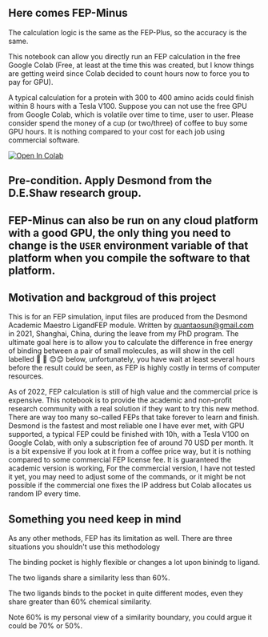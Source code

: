 
## Here comes FEP-Minus

The calculation logic is the same as the FEP-Plus, so the accuracy is the same.

This notebook can allow you directly run an FEP calculation in the free Google Colab (Free, at least at the time this was created, but I know things are getting weird since Colab decided to count hours now to force you to pay for GPU).


A typical calculation for a protein with 300 to 400 amino acids could finish within 8 hours with a Tesla V100. Suppose you can not use the free GPU from Google Colab, which is volatile over time to time, user to user. Please consider spend the money of a cup (or two/three) of coffee to buy some GPU hours. It is nothing compared to your cost for each job using commercial software.

[![Open In Colab](https://colab.research.google.com/assets/colab-badge.svg)](https://colab.research.google.com/github/quantaosun/Install_and_Run_Desmond_Academic_FEP_on_Colab/blob/main/Run_Desmond_ligand_FEP_on_colab.ipynb)

## Pre-condition. Apply Desmond from the D.E.Shaw research group.

## FEP-Minus can also be run on any cloud platform with a good GPU, the only thing you need to change is the ```USER``` environment variable of that platform when you compile the software to that platform.

## Motivation and backgroud of this project

This is for an FEP simulation, input files are produced from the Desmond Academic Maestro LigandFEP module. Written by quantaosun@gmail.com in 2021, Shanghai, China, during the leave from my PhD program. The ultimate goal here is to allow you to calculate the difference in free energy of binding between a pair of small molecules, as will show in the cell labelled 🙋 👀 😊😊 below, unfortunately, you have wait at least several hours before the result could be seen, as FEP is highly costly in terms of computer resources.

As of 2022, FEP calculation is still of high value and the commercial price is expensive. This notebook is to provide the academic and non-profit research community with a real solution if they want to try this new method. There are way too many so-called FEPs that take forever to learn and finish. Desmond is the fastest and most reliable one I have ever met, with GPU supported, a typical FEP could be finished with 10h, with a Tesla V100 on Google Colab, with only a subscription fee of around 70 USD per month. It is a bit expensive if you look at it from a coffee price way, but it is nothing compared to some commercial FEP license fee. It is guaranteed the academic version is working, For the commercial version, I have not tested it yet, you may need to adjust some of the commands, or it might be not possible if the commercial one fixes the IP address but Colab allocates us random IP every time.

## Something you need keep in mind

As any other methods, FEP has its limitation as well. There are three situations you shouldn't use this methodology

The binding pocket is highly flexible or changes a lot upon binindg to ligand.

The two ligands share a similarity less than 60%.

The two ligands binds to the pocket in quite different modes, even they share greater than 60% chemical similarity.

Note 60% is my personal view of a similarity boundary, you could argue it could be 70% or 50%.
